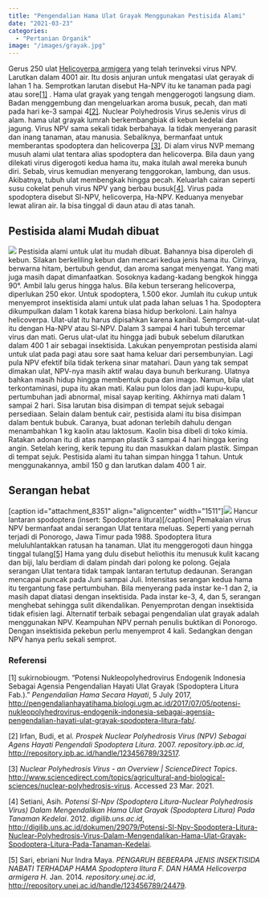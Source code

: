 ```yaml
---
title: "Pengendalian Hama Ulat Grayak Menggunakan Pestisida Alami"
date: "2021-03-23"
categories: 
  - "Pertanian Organik"
image: "/images/grayak.jpg"
---
```


Gerus 250 ulat [Helicoverpa armigera](http://www.cabi.org/isc/datasheet/26757) yang telah terinveksi virus NPV. Larutkan dalam 4001 air. Itu dosis anjuran untuk mengatasi ulat gerayak di lahan 1 ha. Semprotkan larutan disebut Ha-NPV itu ke tanaman pada pagi atau sore[\[1\]](#footnote-1) . Hama ulat grayak yang tengah menggerogoti langsung diam. Badan menggembung dan mengeluarkan aroma busuk, pecah, dan mati pada hari ke-3 sampai 4[\[2\]](#footnote-2). Nuclear Polyhedrosis Virus seJenis virus di alam. hama ulat grayak lumrah berkembangbiak di kebun kedelai dan jagung. Virus NPV sama sekali tidak berbahaya. Ia tidak menyerang parasit dan inang tanaman, atau manusia. Sebaliknya, bermanfaat untuk memberantas spodoptera dan helicoverpa [\[3\]](#footnote-3). Di alam virus NVP memang musuh alami ulat tentara alias spodoptera dan helicoverpa. Bila daun yang dilekati virus digerogoti kedua hama itu, maka itulah awal mereka bunuh diri. Sebab, virus kemudian menyerang tenggorokan, lambung, dan usus. Akibatnya, tubuh ulat membengkak hingga pecah. Keluarlah cairan seperti susu cokelat penuh virus NPV yang berbau busuk[\[4\]](#footnote-4). Virus pada spodoptera disebut Sl-NPV, helicoverpa, Ha-NPV. Keduanya menyebar lewat aliran air. Ia bisa tinggal di daun atau di atas tanah.

## Pestisida alami Mudah dibuat

[![](/images/grayak1.jpg)](http://localhost/mitra/wp-content/uploads/2021/03/grayak1.jpg) Pestisida alami untuk ulat itu mudah dibuat. Bahannya bisa diperoleh di kebun. Silakan berkeliling kebun dan mencari kedua jenis hama itu. Cirinya, berwarna hitam, bertubuh gendut, dan aroma sangat menyengat. Yang mati juga masih dapat dimanfaatkan. Sosoknya kadang-kadang bengkok hingga 90°. Ambil lalu gerus hingga halus. Bila kebun terserang helicoverpa, diperlukan 250 ekor. Untuk spodoptera, 1.500 ekor. Jumlah itu cukup untuk menyemprot insektisida alami untuk ulat pada lahan seluas 1 ha. Spodoptera dikumpulkan dalam 1 kotak karena biasa hidup berkoloni. Lain halnya helicoverpa. Ulat-ulat itu harus dipisahkan karena kanibal. Semprot ulat-ulat itu dengan Ha-NPV atau Sl-NPV. Dalam 3 sampai 4 hari tubuh tercemar virus dan mati. Gerus ulat-ulat itu hingga jadi bubuk sebelum dilarutkan dalam 400 1 air sebagai insektisida. Lakukan penyemprotan pestisida alami untuk ulat pada pagi atau sore saat hama keluar dari persembunyian. Lagi pula NPV efektif bila tidak terkena sinar matahari. Daun yang tak sempat dimakan ulat, NPV-nya masih aktif walau daya bunuh berkurang. Ulatnya bahkan masih hidup hingga membentuk pupa dan imago. Namun, bila ulat terkontaminasi, pupa itu akan mati. Kalau pun lolos dan jadi kupu-kupu, pertumbuhan jadi abnormal, misal sayap keriting. Akhirnya mati dalam 1 sampai 2 hari. Sisa larutan bisa disimpan di tempat sejuk sebagai persediaan. Selain dalam bentuk cair, pestisida alami itu bisa disimpan dalam bentuk bubuk. Caranya, buat adonan terlebih dahulu dengan menambahkan 1 kg kaolin atau laktosum. Kaolin bisa dibeli di toko kimia. Ratakan adonan itu di atas nampan plastik 3 sampai 4 hari hingga kering angin. Setelah kering, kerik tepung itu dan masukkan dalam plastik. Simpan di tempat sejuk. Pestisida alami itu tahan simpan hingga 1 tahun. Untuk menggunakannya, ambil 150 g dan larutkan dalam 400 1 air.

## Serangan hebat

\[caption id="attachment\_8351" align="aligncenter" width="1511"\][![](/images/grayak2.jpg)](http://localhost/mitra/wp-content/uploads/2021/03/grayak2.jpg) Hancur lantaran spodoptera (insert: Spodoptera litura)\[/caption\] Pemakaian virus NPV bermanfaat andai serangan Ulat tentara meluas. Seperti yang pernah terjadi di Ponorogo, Jawa Timur pada 1988. Spodoptera litura meluluhlantakkan ratusan ha tanaman. Ulat itu menggerogoti daun hingga tinggal tulang[\[5\]](#footnote-5) Hama yang dulu disebut heliothis itu menusuk kulit kacang dan biji, lalu berdiam di dalam pindah dari polong ke polong. Gejala serangan Ulat tentara tidak tampak lantaran tertutup dedaunan. Serangan mencapai puncak pada Juni sampai Juli. Intensitas serangan kedua hama itu tergantung fase pertumbuhan. Bila menyerang pada instar ke-1 dan 2, ia masih dapat diatasi dengan insektisida. Pada instar ke-3, 4, dan 5, serangan menghebat sehingga sulit dikendalikan. Penyemprotan dengan insektisida tidak efisien lagi. Alternatif terbaik sebagai pengendalian ulat grayak adalah menggunakan NPV. Keampuhan NPV pernah penulis buktikan di Ponorogo. Dengan insektisida pekebun perlu menyemprot 4 kali. Sedangkan dengan NPV hanya perlu sekali semprot.

### Referensi

\[1\] sukirnobiougm. “Potensi Nukleopolyhedrovirus Endogenik Indonesia Sebagai Agensia Pengendalian Hayati Ulat Grayak (Spodoptera Litura Fab.).” _Pengendalian Hama Secara Hayati_, 5 July 2017, http://pengendalianhayatihama.biologi.ugm.ac.id/2017/07/05/potensi-nukleopolyhedrovirus-endogenik-indonesia-sebagai-agensia-pengendalian-hayati-ulat-grayak-spodoptera-litura-fab/.

\[2\] Irfan, Budi, et al. _Prospek Nuclear Polyhedrosis Virus (NPV) Sebagai Agens Hayati Pengendali Spodoptera Litura_. 2007. _repository.ipb.ac.id_, http://repository.ipb.ac.id/handle/123456789/32517.

\[3\] _Nuclear Polyhedrosis Virus - an Overview | ScienceDirect Topics_. http://www.sciencedirect.com/topics/agricultural-and-biological-sciences/nuclear-polyhedrosis-virus. Accessed 23 Mar. 2021.

\[4\] Setiani, Asih. _Potensi Sl-Npv (Spodoptera Litura-Nuclear Polyhedrosis Virus) Dalam Mengendalikan Hama Ulat Grayak (Spodoptera Litura) Pada Tanaman Kedelai_. 2012. _digilib.uns.ac.id_, http://digilib.uns.ac.id/dokumen/29079/Potensi-Sl-Npv-Spodoptera-Litura-Nuclear-Polyhedrosis-Virus-Dalam-Mengendalikan-Hama-Ulat-Grayak-Spodoptera-Litura-Pada-Tanaman-Kedelai.

\[5\] Sari, ebriani Nur Indra Maya. _PENGARUH BEBERAPA JENIS INSEKTISIDA NABATI TERHADAP HAMA Spodoptera litura F. DAN HAMA Helicoverpa armigera H._ Jan. 2014. _repository.unej.ac.id_, http://repository.unej.ac.id/handle/123456789/24479.
